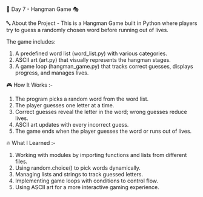 📅 Day 7 - Hangman Game 🎭

🔤 About the Project - This is a Hangman Game built in Python where players try to guess a randomly chosen word before running out of lives. 

The game includes:

  1. A predefined word list (word_list.py) with various categories.
  2. ASCII art (art.py) that visually represents the hangman stages.
  3. A game loop (hangman_game.py) that tracks correct guesses, displays progress, and manages lives.

🎮 How It Works :- 

  1. The program picks a random word from the word list.
  2. The player guesses one letter at a time.
  3. Correct guesses reveal the letter in the word; wrong guesses reduce lives.
  4. ASCII art updates with every incorrect guess.
  5. The game ends when the player guesses the word or runs out of lives.

🔥 What I Learned :- 
  1. Working with modules by importing functions and lists from different files.
  2. Using random.choice() to pick words dynamically.
  3. Managing lists and strings to track guessed letters.
  4. Implementing game loops with conditions to control flow.
  5. Using ASCII art for a more interactive gaming experience.
